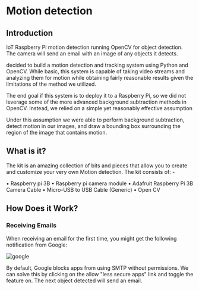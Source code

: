 # Motion detection
## Introduction

IoT Raspberry Pi motion detection running OpenCV for object detection. The camera will send an email with an image of any objects it detects.

decided to build a motion detection and tracking system using Python and OpenCV. While basic, this system is capable of taking video streams and analyzing them for motion while obtaining fairly reasonable results given the limitations of the method we utilized.

The end goal if this system is to deploy it to a Raspberry Pi, so we did not leverage some of the more advanced background subtraction methods in OpenCV. Instead, we relied on a simple yet reasonably effective assumption

Under this assumption we were able to perform background subtraction, detect motion in our images, and draw a bounding box surrounding the region of the image that contains motion.

## What is it?

The kit is an amazing collection of bits and pieces that allow you to create and customize your very own Motion detection. The kit consists of: -

•	Raspberry pi 3B
•	Raspberry pi camera module
•	Adafruit Raspberry Pi 3B Camera Cable
•	Micro-USB to USB Cable (Generic)
•	Open CV

## How Does it Work?
### Receiving Emails
When receiving an email for the first time, you might get the following notification from Google:

![google](https://user-images.githubusercontent.com/30935981/91423594-5f3f7280-e876-11ea-8089-343c1f679115.jpg)


 By default, Google blocks apps from using SMTP without permissions. We can solve this by clicking on the allow "less secure apps" link and toggle the feature on. The next object detected will send an email.
 


